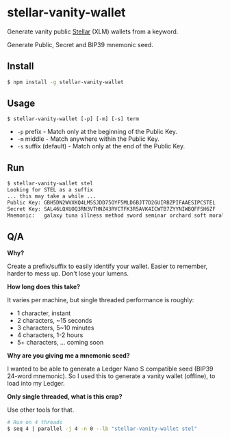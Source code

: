 # stellar-vanity-wallet

Generate vanity public [Stellar](https://www.stellar.org/) (XLM) wallets from a keyword.

Generate Public, Secret and BIP39 mnemonic seed.


## Install

```bash
$ npm install -g stellar-vanity-wallet
```

## Usage

```
$ stellar-vanity-wallet [-p] [-m] [-s] term
```

 * `-p` prefix - Match only at the beginning of the Public Key.
 * `-m` middle - Match anywhere within the Public Key.
 * `-s` suffix (default) - Match only at the end of the Public Key.


## Run

```bash
$ stellar-vanity-wallet stel
Looking for STEL as a suffix
... this may take a while ...
Public Key: GBH5DN2WVXKQ4LMSSJDD75OYF5MLD6BJT7D2GUIRBZPIFAAESIPCSTEL
Secret Key: SAL46LQXUOQ3RN3VTHNZ43RVCTFK3R5AVK4ICWTB7ZYYNIWBQFFSH6ZF
Mnemonic:   galaxy tuna illness method sword seminar orchard soft moral wild scissors civil ride quarter love length flash dance enjoy brother differ fish desert canvas
```


## Q/A



**Why?**

Create a prefix/suffix to easily identify your wallet.  Easier to remember, harder to mess up.  Don't lose your lumens.

**How long does this take?**

It varies per machine, but single threaded performance is roughly:

* 1 character, instant
* 2 characters, ~15 seconds
* 3 characters, 5~10 minutes
* 4 characters, 1-2 hours
* 5+ characters, ... coming soon

**Why are you giving me a mnemonic seed?**

I wanted to be able to generate a Ledger Nano S compatible seed (BIP39 24-word mnemonic).  So I used this to generate a vanity wallet (offline), to load into my Ledger.

**Only single threaded, what is this crap?**

Use other tools for that.

```bash
# Run on 4 threads
$ seq 4 | parallel -j 4 -n 0 --lb "stellar-vanity-wallet stel"
```
